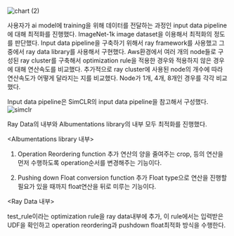 ![chart (2)](https://github.com/user-attachments/assets/1667cd08-80db-4cd7-aa4d-ad658e82510a)

사용자가 ai model에 training을 위해 데이터를 전달하는 과정인 input data pipeline에 대해 최적화를 진행했다. 
ImageNet-1k image dataset을 이용해서 최적화의 정도를 판단했다. 
Input data pipeline을 구축하기 위해서 ray framework를 사용했고 그 중에서 ray data library를 사용해서 구현했다. 
Aws환경에서 여러 개의 node들로 구성된 ray cluster를 구축해서 optimization rule을 적용한 경우와 적용하지 않은 경우에 대해 연산속도를 비교했다.
추가적으로 ray cluster에 사용된 node의 개수에 따라 연산속도가 어떻게 달라지는 지를 비교했다. Node가 1개, 4개, 8개인 경우를 각각 비교했다. 

Input data pipeline은 SimCLR의 input data pipeline을 참고해서 구성했다. 
![simclr](https://github.com/user-attachments/assets/e94174a8-00d9-4eb7-8dab-7adecb91d67a)



Ray Data의 내부와 Albumentations library의 내부 모두 최적화를 진행했다. 

<Albumentations library 내부>
1. Operation Reordering function 추가
   연산의 양을 줄여주는 crop, 등의 연산을 먼저 수행하도록 operation순서를 변경해주는 기능이다. 
  
2. Pushing down Float conversion function 추가
   Float type으로 연산을 진행할 필요가 있을 때까지 float연산을 뒤로 미루는 기능이다. 

<Ray Data 내부>

test_rule이라는 optimization rule을 ray data내부에 추가, 이 rule에서는 입력받은 UDF을 확인하고 operation reordering과 pushdown float최적화 방식을 수행한다.
